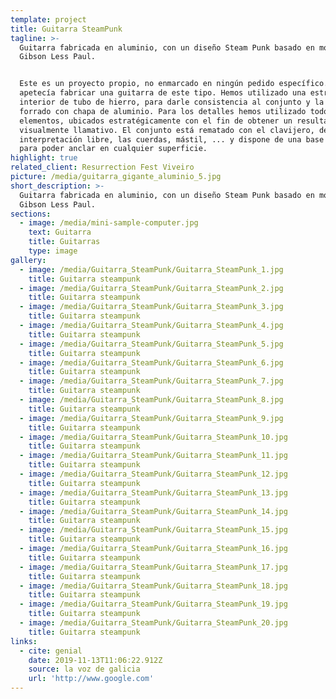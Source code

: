 ```yaml
---
template: project
title: Guitarra SteamPunk
tagline: >-
  Guitarra fabricada en aluminio, con un diseño Steam Punk basado en modelo
  Gibson Less Paul.


  Este es un proyecto propio, no enmarcado en ningún pedido específico. Nos
  apetecía fabricar una guitarra de este tipo. Hemos utilizado una estructura
  interior de tubo de hierro, para darle consistencia al conjunto y la hemos
  forrado con chapa de aluminio. Para los detalles hemos utilizado todo tipo de
  elementos, ubicados estratégicamente con el fin de obtener un resultado
  visualmente llamativo. El conjunto está rematado con el clavijero, de
  interpretación libre, las cuerdas, mástil, ... y dispone de una base de apoyo
  para poder anclar en cualquier superficie.
highlight: true
related_client: Resurrection Fest Viveiro
picture: /media/guitarra_gigante_aluminio_5.jpg
short_description: >-
  Guitarra fabricada en aluminio, con un diseño Steam Punk basado en modelo
  Gibson Less Paul.
sections:
  - image: /media/mini-sample-computer.jpg
    text: Guitarra
    title: Guitarras
    type: image
gallery:
  - image: /media/Guitarra_SteamPunk/Guitarra_SteamPunk_1.jpg
    title: Guitarra steampunk
  - image: /media/Guitarra_SteamPunk/Guitarra_SteamPunk_2.jpg
    title: Guitarra steampunk
  - image: /media/Guitarra_SteamPunk/Guitarra_SteamPunk_3.jpg
    title: Guitarra steampunk
  - image: /media/Guitarra_SteamPunk/Guitarra_SteamPunk_4.jpg
    title: Guitarra steampunk
  - image: /media/Guitarra_SteamPunk/Guitarra_SteamPunk_5.jpg
    title: Guitarra steampunk
  - image: /media/Guitarra_SteamPunk/Guitarra_SteamPunk_6.jpg
    title: Guitarra steampunk
  - image: /media/Guitarra_SteamPunk/Guitarra_SteamPunk_7.jpg
    title: Guitarra steampunk
  - image: /media/Guitarra_SteamPunk/Guitarra_SteamPunk_8.jpg
    title: Guitarra steampunk
  - image: /media/Guitarra_SteamPunk/Guitarra_SteamPunk_9.jpg
    title: Guitarra steampunk
  - image: /media/Guitarra_SteamPunk/Guitarra_SteamPunk_10.jpg
    title: Guitarra steampunk
  - image: /media/Guitarra_SteamPunk/Guitarra_SteamPunk_11.jpg
    title: Guitarra steampunk
  - image: /media/Guitarra_SteamPunk/Guitarra_SteamPunk_12.jpg
    title: Guitarra steampunk
  - image: /media/Guitarra_SteamPunk/Guitarra_SteamPunk_13.jpg
    title: Guitarra steampunk
  - image: /media/Guitarra_SteamPunk/Guitarra_SteamPunk_14.jpg
    title: Guitarra steampunk
  - image: /media/Guitarra_SteamPunk/Guitarra_SteamPunk_15.jpg
    title: Guitarra steampunk
  - image: /media/Guitarra_SteamPunk/Guitarra_SteamPunk_16.jpg
    title: Guitarra steampunk
  - image: /media/Guitarra_SteamPunk/Guitarra_SteamPunk_17.jpg
    title: Guitarra steampunk
  - image: /media/Guitarra_SteamPunk/Guitarra_SteamPunk_18.jpg
    title: Guitarra steampunk
  - image: /media/Guitarra_SteamPunk/Guitarra_SteamPunk_19.jpg
    title: Guitarra steampunk
  - image: /media/Guitarra_SteamPunk/Guitarra_SteamPunk_20.jpg
    title: Guitarra steampunk
links:
  - cite: genial
    date: 2019-11-13T11:06:22.912Z
    source: la voz de galicia
    url: 'http://www.google.com'
---
```


